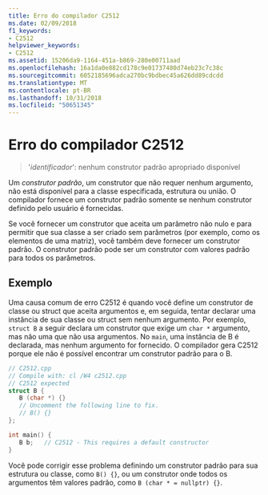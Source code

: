 ```yaml
---
title: Erro do compilador C2512
ms.date: 02/09/2018
f1_keywords:
- C2512
helpviewer_keywords:
- C2512
ms.assetid: 15206da9-1164-451a-b869-280e00711aad
ms.openlocfilehash: 16a1da0e882cd178c9e01737480d74eb23c7c38c
ms.sourcegitcommit: 6052185696adca270bc9bdbec45a626dd89cdcdd
ms.translationtype: MT
ms.contentlocale: pt-BR
ms.lasthandoff: 10/31/2018
ms.locfileid: "50651345"
---
```

# <a name="compiler-error-c2512"></a>Erro do compilador C2512

> '*identificador*': nenhum construtor padrão apropriado disponível

Um *construtor padrão*, um construtor que não requer nenhum argumento, não está disponível para a classe especificada, estrutura ou união. O compilador fornece um construtor padrão somente se nenhum construtor definido pelo usuário é fornecidas.

Se você fornecer um construtor que aceita um parâmetro não nulo e para permitir que sua classe a ser criado sem parâmetros (por exemplo, como os elementos de uma matriz), você também deve fornecer um construtor padrão. O construtor padrão pode ser um construtor com valores padrão para todos os parâmetros.

## <a name="example"></a>Exemplo

Uma causa comum de erro C2512 é quando você define um construtor de classe ou struct que aceita argumentos e, em seguida, tentar declarar uma instância de sua classe ou struct sem nenhum argumento. Por exemplo, `struct B` a seguir declara um construtor que exige um `char *` argumento, mas não uma que não usa argumentos. No `main`, uma instância de B é declarada, mas nenhum argumento for fornecido. O compilador gera C2512 porque ele não é possível encontrar um construtor padrão para o B.

```cpp
// C2512.cpp
// Compile with: cl /W4 c2512.cpp
// C2512 expected
struct B {
   B (char *) {}
   // Uncomment the following line to fix.
   // B() {}
};

int main() {
   B b;   // C2512 - This requires a default constructor
}
```

Você pode corrigir esse problema definindo um construtor padrão para sua estrutura ou classe, como `B() {}`, ou um construtor onde todos os argumentos têm valores padrão, como `B (char * = nullptr) {}`.
